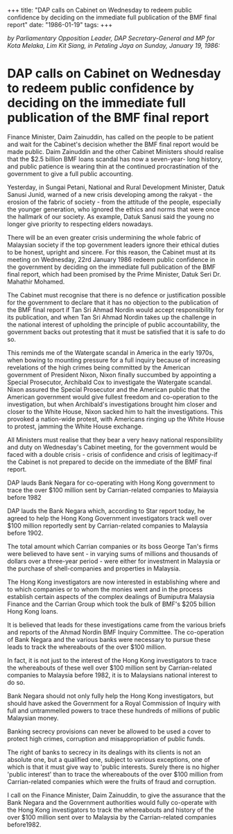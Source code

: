 +++ 
title: "DAP calls on Cabinet on Wednesday to redeem public confidence by deciding on the immediate full publication of the BMF final report"
date: "1986-01-19"
tags:
+++

_by Parliamentary Opposition Leader, DAP Secretary-General and MP for Kota Melaka, Lim Kit Siang, in Petaling Jaya on Sunday, January 19, 1986:_

# DAP calls on Cabinet on Wednesday to redeem public confidence by deciding on the immediate full publication of the BMF final report

Finance Minister, Daim Zainuddin, has called on the people to be patient and wait for the Cabinet's decision whether the BMF final report would be made public. Daim Zainuddin and the other Cabinet Ministers should realise that the $2.5 billion BMF loans scandal has now a seven-year- long history, and public patience is wearing thin at the continued procrastination of the government to give a full public accounting.</u>
		
Yesterday, in Sungai Petani, National and Rural Development Minister, Datuk Sanusi Junid, warned of a new crisis developing among the rakyat - the erosion of the fabric of society - from the attitude of the people, especially the younger generation, who ignored the ethics and norms that were once the hallmark of our society. As example, Datuk Sanusi said the young no longer give priority to respecting elders nowadays.
		
There will be an even greater crisis undermining the whole fabric of Malaysian society if the top government leaders ignore their ethical duties to be honest, upright and sincere. For this reason, the Cabinet must at its meeting on Wednesday, 22rd January 1986 redeem public confidence in the government by deciding on the immediate full publication of the BMF final report, which had been promised by the Prime Minister, Datuk Seri Dr. Mahathir Mohamed.
		
The Cabinet must recognise that there is no defence or justification possible for the government to declare that it has no objection to the publication of the BMF final report if Tan Sri Ahmad Nordin would accept responsibility for its publication, and when Tan Sri Ahmad Nordin takes up the challenge in the national interest of upholding the principle of public accountability, the government backs out protesting that it must be satisfied that it is safe to do so.
		
This reminds me of the Watergate scandal in America in the early 1970s, when bowing to mounting pressure for a full inquiry because of increasing revelations of the high crimes being committed by the American government of President Nixon, Nixon finally succumbed by appointing a Special Prosecutor, Archibald Cox to investigate the Watergate scandal. Nixon assured the Special Prosecutor and the American public that the American government would give fullest freedom and co-operation to the investigation, but when Archibald's investigations brought him closer and closer to the White House, Nixon sacked him to halt the investigations. This provoked a nation-wide protest, with Americans ringing up the White House to protest, jamming the White House exchange.
		
All Ministers must realise that they bear a very heavy national responsibility and duty on Wednesday's Cabinet meeting, for the government would be faced with a double crisis - crisis of confidence and crisis of legitimacy-if the Cabinet is not prepared to decide on the immediate of the BMF final report.

DAP lauds Bank Negara for co-operating with Hong Kong government to trace the over $100 million sent by Carrian-related companies to Maiaysia before 1982
		
DAP lauds the Bank Negara which, according to Star report today, he agreed to help the Hong Kong Government investigators track well over $100 million reportedly sent by Carrian-related companies to Malaysia before 1902.
		
The total amount which Carrian companies or its boss George Tan's firms were believed to have sent - in varying sums of millions and thousands of dollars over a three-year period - were either for investment in Malaysia or the purchase of shell-companies and properties in Malaysia.
		
The Hong Kong investigators are now interested in establishing where and to which companies or to whom the monies went and in the process establish certain aspects of the complex dealings of Bumiputra Malaysia Finance and the Carrian Group which took the bulk of BMF's $205 billion Hong Kong loans.
		
It is believed that leads for these investigations came from the various briefs and reports of the Ahmad Nordin BMF Inquiry Committee. The co-operation of Bank Negara and the various banks were necessary to pursue these leads to track the whereabouts of the over $100 million.
		
In fact, it is not just to the interest of the Hong Kong investigators to trace the whereabouts of these well over $100 million sent by Carrian-related companies to Malaysia before 1982, it is to Malaysians national interest to do so.
		
Bank Negara should not only fully help the Hong Kong investigators, but should have asked the Government for a Royal Commission of Inquiry with full and untrammelled powers to trace these hundreds of millions of public Malaysian money.
		
Banking secrecy provisions can never be allowed to be used a cover to protect high crimes, corruption and misappropriation of public funds.
		
The right of banks to secrecy in its dealings with its clients is not an absolute one, but a qualified one, subject to various exceptions, one of which is that it must give way to 'public interests. Surely there is no higher 'public interest' than to trace the whereabouts of the over $100 million from Carrian-related companies which were the fruits of fraud and corruption.
		
I call on the Finance Minister, Daim Zainuddin, to give the assurance that the Bank Negara and the Government authorities would fully co-operate with the Hong Kong investigators to track the whereabouts and history of the over $100 million sent over to Malaysia by the Carrian-related companies before1982.
 
